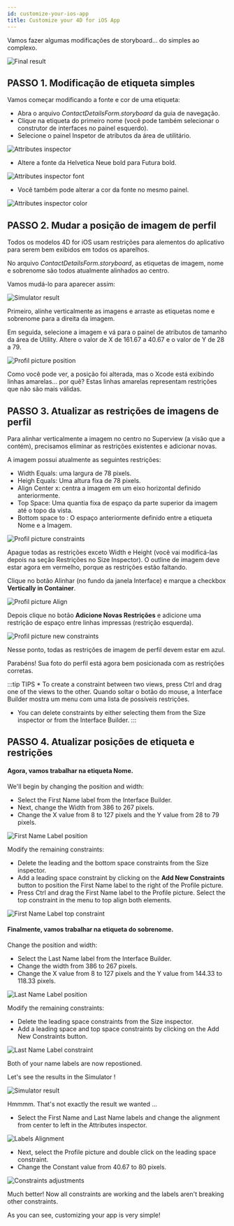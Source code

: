 ```yaml
---
id: customize-your-ios-app
title: Customize your 4D for iOS App
---
```


Vamos fazer algumas modificações de storyboard... do simples ao complexo.

![Final result](assets/en/customize-with-xcode/Simlator-Before-After-Xcode-4D-for-iOS.png)

## PASSO 1. Modificação de etiqueta simples

Vamos começar modificando a fonte e cor de uma etiqueta:

* Abra o arquivo *ContactDetailsForm.storyboard* da guia de navegação. 
* Clique na etiqueta do primeiro nome (você pode também selecionar o construtor de interfaces no painel esquerdo).
* Selecione o painel Inspetor de atributos da área de utilitário.

![Attributes inspector](assets/en/customize-with-xcode/Attributes-inspector-Xcode-4D-for-iOS.png)

* Altere a fonte da Helvetica Neue bold para Futura bold. 

![Attributes inspector font](assets/en/customize-with-xcode/Attributes-inspector-font-Xcode-4D-for-iOS.png)

* Você também pode alterar a cor da fonte no mesmo painel.

![Attributes inspector color](assets/en/customize-with-xcode/Attributes-inspector-color-Xcode-4D-for-iOS.png)

## PASSO 2. Mudar a posição de imagem de perfil

Todos os modelos 4D for iOS usam restrições para alementos do aplicativo para serem bem exibidos em todos os aparelhos.

No arquivo *ContactDetailsForm.storyboard*, as etiquetas de imagem, nome e sobrenome são todos atualmente alinhados ao centro.

Vamos mudá-lo para aparecer assim:

![Simulator result](assets/en/customize-with-xcode/Simlator-Final-Xcode-4D-for-iOS.png)

Primeiro, alinhe verticalmente as imagens e arraste as etiquetas nome e sobrenome para a direita da imagem.

Em seguida, selecione a imagem e vá para o painel de atributos de tamanho da área de Utility. Altere o valor de X de 161.67 a 40.67 e o valor de Y de 28 a 79.

![Profil picture position](assets/en/customize-with-xcode/Profil-picture-position-Xcode-4D-for-iOS.png)

Como você pode ver, a posição foi alterada, mas o Xcode está exibindo linhas amarelas... por quê? Estas linhas amarelas representam restrições que não são mais válidas.

## PASSO 3. Atualizar as restrições de imagens de perfil

Para alinhar verticalmente a imagem no centro no Superview (a visão que a contém), precisamos eliminar as restrições existentes e adicionar novas.

A imagem possui atualmente as seguintes restrições:

* Width Equals: uma largura de 78 pixels.
* Heigh Equals: Uma altura fixa de 78 pixels.
* Align Center x: centra a imagem em um eixo horizontal definido anteriormente.
* Top Space: Uma quantia fixa de espaço da parte superior da imagem até o topo da vista.
* Bottom space to <first name>: O espaço anteriormente definido entre a etiqueta Nome e a Imagem.

![Profil picture constraints](assets/en/customize-with-xcode/Profil-picture-constraints-Xcode-4D-for-iOS.png)

Apague todas as restrições exceto Width e Height (você vai modificá-las depois na seção Restrições no Size Inspector). O outline de imagem deve estar agora em vermelho, porque as restrições estão faltando.

Clique no botão Alinhar (no fundo da janela Interface) e marque a checkbox **Vertically in Container**.

![Profil picture Align](assets/en/customize-with-xcode/Profil-picture-Align-Xcode-4D-for-iOS.png)

Depois clique no botão **Adicione Novas Restrições** e adicione uma restrição de espaço entre linhas impressas (restrição esquerda).

![Profil picture new constraints](assets/en/customize-with-xcode/Profil-picture-new-constraints-4D-for-iOS.png)

Nesse ponto, todas as restrições de imagem de perfil devem estar em azul.

Parabéns! Sua foto do perfil está agora bem posicionada com as restrições corretas.

:::tip TIPS * To create a constraint between two views, press Ctrl and drag one of the views to the other. Quando soltar o botão do mouse, a Interface Builder mostra um menu com uma lista de possíveis restrições.

* You can delete constraints by either selecting them from the Size inspector or from the Interface Builder. :::

## PASSO 4. Atualizar posições de etiqueta e restrições

#### Agora, vamos trabalhar na etiqueta Nome.

We'll begin by changing the position and width:

* Select the First Name label from the Interface Builder.
* Next, change the Width from 386 to 267 pixels.
* Change the X value from 8 to 127 pixels and the Y value from 28 to 79 pixels.

![First Name Label position](assets/en/customize-with-xcode/First-Name-Label-position-Xcode-4D-for-iOS.png)

Modify the remaining constraints:

* Delete the leading and the bottom space constraints from the Size inspector.
* Add a leading space constraint by clicking on the **Add New Constraints** button to position the First Name label to the right of the Profile picture.
* Press Ctrl and drag the First Name label to the Profile picture. Select the top constraint in the menu to top align both elements.

![First Name Label top constraint](assets/en/customize-with-xcode/First-Name-Label-top-constraint-Xcode-4D-for-iOS.png)

#### Finalmente, vamos trabalhar na etiqueta do sobrenome.

Change the position and width:

* Select the Last Name label from the Interface Builder.
* Change the width from 386 to 267 pixels.
* Change the X value from 8 to 127 pixels and the Y value from 144.33 to 118.33 pixels.

![Last Name Label position](assets/en/customize-with-xcode/Last-Name-Label-position-Xcode-4D-for-iOS.png)

Modify the remaining constraints:

* Delete the leading space constraints from the Size inspector.
* Add a leading space and top space constraints by clicking on the Add New Constraints button. 

![Last Name Label constraint](assets/en/customize-with-xcode/Last-Name-Label-constraint-Xcode-4D-for-iOS.png)

Both of your name labels are now repostioned.

Let's see the results in the Simulator !

![Simulator result](assets/en/customize-with-xcode/Simulator-Xcode-4D-for-iOS.png)

Hmmmm. That's not exactly the result we wanted ...

* Select the First Name and Last Name labels and change the alignment from center to left in the Attributes inspector. 

![Labels Alignment](assets/en/customize-with-xcode/Labels-Alignment-Xcode-4D-for-iOS.png)

* Next, select the Profile picture and double click on the leading space constraint.
* Change the Constant value from 40.67 to 80 pixels.

![Constraints adjustments](assets/en/customize-with-xcode/Constraints-adjustments-Xcode-4D-for-iOS.png)

Much better! Now all constraints are working and the labels aren't breaking other constraints.

As you can see, customizing your app is very simple!